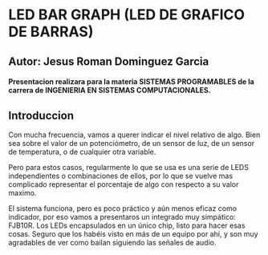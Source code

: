 
# LED BAR GRAPH (LED DE GRAFICO DE BARRAS)

## Autor: Jesus Roman Dominguez Garcia
#### Presentacion realizara para la materia **SISTEMAS PROGRAMABLES** de la carrera de **INGENIERIA EN SISTEMAS COMPUTACIONALES**.

## Introduccion
Con mucha frecuencia, vamos a querer indicar el nivel relativo de algo. Bien sea sobre el valor de un potenciómetro, de un sensor de luz,  de un sensor de temperatura, o de cualquier otra variable.

Pero para estos casos, regularmente lo que se usa es una serie de LEDS independientes o combinaciones de ellos, por lo que se vuelve mas complicado representar el porcentaje de algo con respecto a su valor maximo.

El sistema funciona, pero es poco práctico y aún menos eficaz como indicador, por eso vamos a presentaros un integrado muy simpático: FJB10R. Los LEDs encapsulados en un único chip, listo para hacer esas cosas. Seguro que los habéis visto en más de un equipo por ahí, y son muy agradables de ver como bailan siguiendo las señales de audio.

